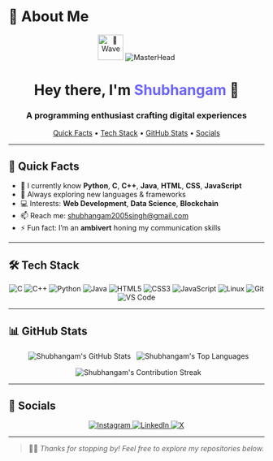 # 👋 About Me

<p align="center">
  <img src="https://media.giphy.com/media/hvRJCLFzcasrR4ia7z/giphy.gif" alt="👋 Wave" width="50"/>
  <img src="https://user-images.githubusercontent.com/10498744/210012254-234538ff-d198-48aa-8964-37e6fd45d227.gif" alt="MasterHead" />
</p>

<h1 align="center">
  Hey there, I'm <span style="color:#6C63FF;">Shubhangam</span> 👋
</h1>
<h3 align="center">
  A programming enthusiast crafting digital experiences
</h3>

<p align="center">
  <a href="#quick-facts">Quick Facts</a> •
  <a href="#tech-stack">Tech Stack</a> •
  <a href="#github-stats">GitHub Stats</a> •
  <a href="#socials">Socials</a>
</p>

---

## 🚀 Quick Facts

- 🌱 I currently know **Python**, **C**, **C++**, **Java**, **HTML**, **CSS**, **JavaScript**  
- 🧠 Always exploring new languages & frameworks  
- 💻 Interests: **Web Development**, **Data Science**, **Blockchain**  
- 📫 Reach me: [shubhangam2005singh@gmail.com](mailto:shubhangam2005singh@gmail.com)  
- ⚡ Fun fact: I’m an **ambivert** honing my communication skills  

---

## 🛠️ Tech Stack

<p align="center">
  <!-- Core -->
  <img alt="C" src="https://img.shields.io/badge/C-00599C?style=for-the-badge&logo=c&logoColor=white"/>
  <img alt="C++" src="https://img.shields.io/badge/C++-00599C?style=for-the-badge&logo=c%2B%2B&logoColor=white"/>
  <img alt="Python" src="https://img.shields.io/badge/Python-3776AB?style=for-the-badge&logo=python&logoColor=white"/>
  <img alt="Java" src="https://img.shields.io/badge/Java-ED8B00?style=for-the-badge&logo=java&logoColor=white"/>

  <!-- Web -->
  <img alt="HTML5" src="https://img.shields.io/badge/HTML5-E34F26?style=for-the-badge&logo=html5&logoColor=white"/>
  <img alt="CSS3" src="https://img.shields.io/badge/CSS3-1572B6?style=for-the-badge&logo=css3&logoColor=white"/>
  <img alt="JavaScript" src="https://img.shields.io/badge/JavaScript-F7DF1E?style=for-the-badge&logo=javascript&logoColor=black"/>

  <!-- Tools -->
  <img alt="Linux" src="https://img.shields.io/badge/Linux-FCC624?style=for-the-badge&logo=linux&logoColor=black"/>
  <img alt="Git" src="https://img.shields.io/badge/Git-F05032?style=for-the-badge&logo=git&logoColor=white"/>
  <img alt="VS Code" src="https://img.shields.io/badge/VS%20Code-007ACC?style=for-the-badge&logo=visual-studio-code&logoColor=white"/>
</p>

---

## 📊 GitHub Stats

<p align="center">
  <img align="center" src="https://github-readme-stats.vercel.app/api?username=shubhangam-singh&show_icons=true&theme=tokyonight&include_all_commits=true&count_private=true" alt="Shubhangam's GitHub Stats"/>
  <img align="center" src="https://github-readme-stats.vercel.app/api/top-langs/?username=shubhangam-singh&layout=compact&theme=tokyonight" alt="Shubhangam's Top Languages"/>
</p>

<p align="center">
  <img align="center" src="https://github-readme-streak-stats.vercel.app/?user=shubhangam-singh&theme=tokyonight" alt="Shubhangam's Contribution Streak"/>
</p>

---

## 📱 Socials

<p align="center">
  <a href="https://instagram.com/shubhixion" target="_blank">
    <img src="https://img.shields.io/badge/Instagram-@shubhixion-E4405F?style=for-the-badge&logo=instagram&logoColor=white" alt="Instagram"/>
  </a>
  <a href="https://www.linkedin.com/in/shubhangam2005singh" target="_blank">
    <img src="https://img.shields.io/badge/LinkedIn-shubhangam2005singh-0A66C2?style=for-the-badge&logo=linkedin&logoColor=white" alt="LinkedIn"/>
  </a>
  <a href="https://x.com/Shubhangam28" target="_blank">
    <img src="https://img.shields.io/badge/X-@Shubhangam28-1DA1F2?style=for-the-badge&logo=twitter&logoColor=white" alt="X"/>
  </a>
</p>

---

> 🧑‍💻 _Thanks for stopping by! Feel free to explore my repositories below._
